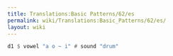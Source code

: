 ```yaml
---
title: Translations:Basic Patterns/62/es
permalink: wiki/Translations:Basic_Patterns/62/es/
layout: wiki
---
```


``` Haskell
d1 $ vowel "a o ~ i" # sound "drum" 
```

